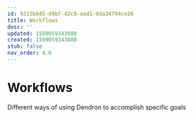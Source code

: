 ```yaml
---
id: 9313b845-d9bf-42c9-aad1-0da34794ce26
title: Workflows
desc: ''
updated: 1599059343888
created: 1599059343888
stub: false
nav_order: 4.6
---
```


# Workflows

Different ways of using Dendron to accomplish specific goals
